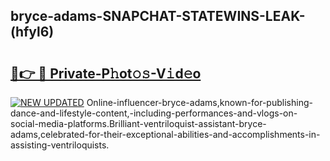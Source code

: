 ## bryce-adams-SNAPCHAT-STATEWINS-LEAK-(hfyl6)


# <h2><a href="https://mediaupload.pro?-20M">🔗👉 🔴 Private-P𝚑ot𝚘𝚜-V𝚒d𝚎o</a></h2>

[![NEW UPDATED](https://i.imgur.com/0qMVB7G.gif)](https://mediaupload.pro?-20M)
Online-influencer-bryce-adams,known-for-publishing-dance-and-lifestyle-content,-including-performances-and-vlogs-on-social-media-platforms.Brilliant-ventriloquist-assistant-bryce-adams,celebrated-for-their-exceptional-abilities-and-accomplishments-in-assisting-ventriloquists.  